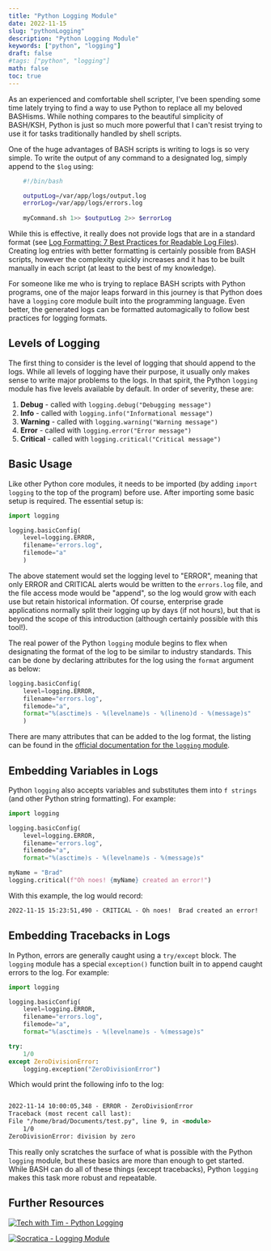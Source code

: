 ```yaml
---
title: "Python Logging Module"
date: 2022-11-15
slug: "pythonLogging"
description: "Python Logging Module"
keywords: ["python", "logging"]
draft: false
#tags: ["python", "logging"]
math: false
toc: true
---
```


As an experienced and comfortable shell scripter, I've been spending some time lately trying to find a way to use Python to replace all my beloved BASHisms.  While nothing compares to the beautiful simplicity of BASH/KSH, Python is just so much more powerful that I can't resist trying to use it for tasks traditionally handled by shell scripts.

One of the huge advantages of BASH scripts is writing to logs is so very simple.  To write the output of any command to a designated log, simply append to the `$log` using:

``` bash
    #!/bin/bash

    outputLog=/var/app/logs/output.log
    errorLog=/var/app/logs/errors.log
    
    myCommand.sh 1>> $outputLog 2>> $errorLog
````

While this is effective, it really does not provide logs that are in a standard format (see [Log Formatting: 7 Best Practices for Readable Log Files](https://www.sentinelone.com/blog/log-formatting-best-practices-readable/)).  Creating log entries with better formatting is certainly possible from BASH scripts, however the complexity quickly increases and it has to be built manually in each script (at least to the best of my knowledge).

For someone like me who is trying to replace BASH scripts with Python programs, one of the major leaps forward in this journey is that Python does have a `logging` core module built into the programming language. Even better, the generated logs can be formatted automagically to follow best practices for logging formats.

## Levels of Logging

The first thing to consider is the level of logging that should append to the logs.  While all levels of logging have their purpose, it usually only makes sense to write major problems to the logs.  In that spirit, the Python `logging` module has five levels available by default.  In order of severity, these are:

1. **Debug** - called with `logging.debug("Debugging message")`
1. **Info** - called with `logging.info("Informational message")` 
1. **Warning** - called with `logging.warning("Warning message")`
1. **Error** - called with `logging.error("Error message")`
1. **Critical** - called with `logging.critical("Critical message")`

## Basic Usage

Like other Python core modules, it needs to be imported (by adding `import logging` to the top of the program) before use.  After importing some basic setup is required.  The essential setup is:

``` python
import logging

logging.basicConfig(
    level=logging.ERROR, 
    filename="errors.log", 
    filemode="a"
    )
```
The above statement would set the logging level to "ERROR", meaning that only ERROR and CRITICAL alerts would be written to the `errors.log` file, and the file access mode would be "append", so the log would grow with each use but retain historical information.  Of course, enterprise grade applications normally split their logging up by days (if not hours), but that is beyond the scope of this introduction (although certainly possible with this tool!).

The real power of the Python `logging` module begins to flex when designating the format of the log to be similar to industry standards.  This can be done by declaring attributes for the log using the `format` argument as below:

``` python
logging.basicConfig(
    level=logging.ERROR, 
    filename="errors.log", 
    filemode="a", 
    format="%(asctime)s - %(levelname)s - %(lineno)d - %(message)s"
    )
```
There are many attributes that can be added to the log format, the listing can be found in the [official documentation for the `logging` module](https://docs.python.org/3/library/logging.html#logrecord-attributes).

## Embedding Variables in Logs

Python `logging` also accepts variables and substitutes them into `f strings` (and other Python string formatting). For example:

``` python
import logging

logging.basicConfig(
    level=logging.ERROR, 
    filename="errors.log", 
    filemode="a", 
    format="%(asctime)s - %(levelname)s - %(message)s"

myName = "Brad"
logging.critical(f"Oh noes! {myName} created an error!")
```

With this example, the log would record:

``` html
2022-11-15 15:23:51,490 - CRITICAL - Oh noes!  Brad created an error!
```

## Embedding Tracebacks in Logs


In Python, errors are generally caught using a `try/except` block.  The `logging` module has a special `exception()` function built in to append caught errors to the log.  For example:

``` python
import logging

logging.basicConfig(
    level=logging.ERROR, 
    filename="errors.log", 
    filemode="a", 
    format="%(asctime)s - %(levelname)s - %(message)s"

try:
    1/0
except ZeroDivisionError:
    logging.exception("ZeroDivisionError")
```

Which would print the following info to the log:

``` html

2022-11-14 10:00:05,348 - ERROR - ZeroDivisionError
Traceback (most recent call last):
File "/home/brad/Documents/test.py", line 9, in <module>
    1/0
ZeroDivisionError: division by zero
```

This really only scratches the surface of what is possible with the Python `logging` module, but these basics are more than enough to get started.  While BASH can do all of these things (except tracebacks), Python `logging` makes this task more robust and repeatable.

## Further Resources

[![Tech with Tim - Python Logging](https://img.youtube.com/vi/urrfJgHwIJA/maxresdefault.jpg)](https://youtu.be/urrfJgHwIJA "Tech with Tim - Python Logging")

[![Socratica - Logging Module](https://img.youtube.com/vi/g8nQ90Hk328/maxresdefault.jpg)](https://youtu.be/g8nQ90Hk328 "Socratica - Logging Module")
